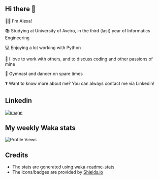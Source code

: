 ## Hi there 👋
👩‍💻 I'm Alexa!  

📚 Studying at University of Aveiro, in the third (last) year of Informatics Engineering

💻 Enjoying a lot working with Python

💬 I love to work with others, and to discuss coding and other passions of mine

🤸 Gymnast and dancer on spare times

❓ Want to know more about me? You can always contact me via Linkedin!

## Linkedin
[![image](https://content.linkedin.com/content/dam/me/brand/en-us/brand-home/logos/01-dsk-e8-v2.png.original.png)](https://www.linkedin.com/in/alexandra-de-carvalho/)

## My weekly Waka stats
<!--START_SECTION:waka-->
![Profile Views](http://img.shields.io/badge/Profile%20Views-345-blue)

<!--END_SECTION:waka-->

## Credits
- The stats are generated using [waka-readme-stats](https://github.com/anmol098/waka-readme-stats)
- The icons/badges are provided by [Shields.io](https://shields.io/)
